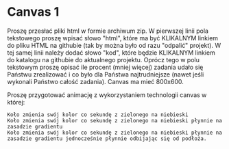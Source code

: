 # Canvas 1

Proszę przesłać pliki html w formie archiwum zip. W pierwszej linii pola tekstowego proszę wpisać słowo "html", które ma być KLIKALNYM linkiem do pliku HTML na githubie (tak by można było od razu "odpalić" projekt).  W tej samej linii należy dodać słowo "kod", które będzie KLIKALNYM linkiem do katalogu na githubie do aktualnego projektu. Oprócz tego w polu tekstowym proszę opisać ile procent (mniej więcej) zadania udało się Państwu zrealizować i co było dla Państwa najtrudniejsze (nawet jeśli wykonali Państwo całość zadania). Canvas ma mieć 800x600.

Proszę przygotować animację z wykorzystaniem technologii canvas w której:

    Koło zmienia swój kolor co sekundę z zielonego na niebieski
    Koło zmienia swój kolor co sekundę z zielonego na niebieski płynnie na zasadzie gradientu
    Koło zmienia swój kolor co sekundę z zielonego na niebieski płynnie na zasadzie gradientu jednocześnie płynnie odbijając się od podłoża.
